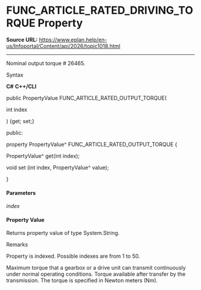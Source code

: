 # FUNC_ARTICLE_RATED_DRIVING_TORQUE Property

**Source URL:** https://www.eplan.help/en-us/Infoportal/Content/api/2026/topic1018.html

---

Nominal output torque # 26465.

Syntax

**C#**
**C++/CLI**


public PropertyValue FUNC_ARTICLE_RATED_OUTPUT_TORQUE( 

   int index

) {get; set;}

public:

property PropertyValue^ FUNC_ARTICLE_RATED_OUTPUT_TORQUE {

   PropertyValue^ get(int index);

   void set (int index, PropertyValue^ value);

}


#### Parameters

*index*

#### Property Value

Returns property value of type System.String.

Remarks

Property is indexed. Possible indexes are from 1 to 50.

Maximum torque that a gearbox or a drive unit can transmit continuously under normal operating conditions. Torque available after transfer by the transmission. The torque is specified in Newton meters (Nm).
